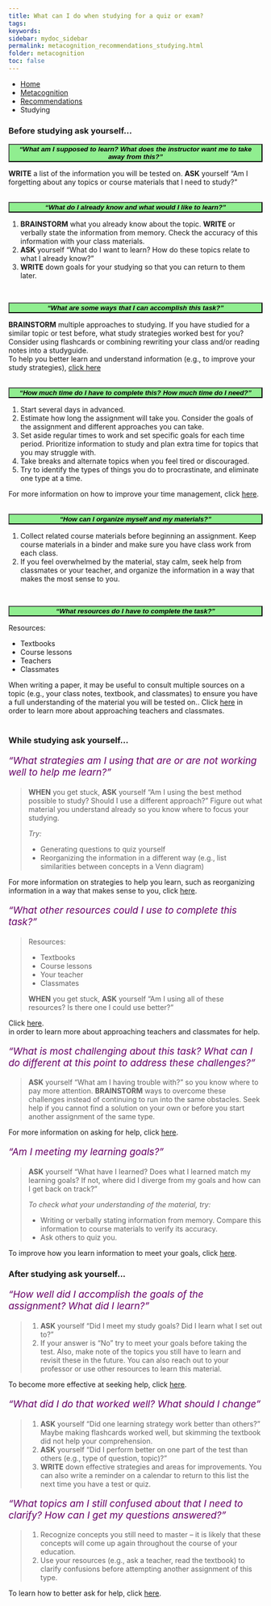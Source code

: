 ```yaml
---
title: What can I do when studying for a quiz or exam?
tags: 
keywords: 
sidebar: mydoc_sidebar
permalink: metacognition_recommendations_studying.html
folder: metacognition
toc: false
---
```


<style>
.question {
	font-size:135%; 
	color:#660066; 
	font-style: italic;
}
</style>

<ul class="breadcrumb">
    <li><a href="index.html">Home</a></li>
    <li><a href="metacognition.html">Metacognition</a></li>
    <li><a href="metacognition_recommendations.html">Recommendations</a></li>
    <li class="active">Studying</li>
</ul>

### Before studying ask yourself...

<button data-toggle="collapse" data-target="#studyingbefore1" style="background-color:LightGreen; width:100%"><b><i>“What am I supposed to learn? What does the instructor want me to take away from this?”</i></b></button>

<div id="studyingbefore1" class="collapse">
<b>WRITE</b> a list of the information you will be tested on. <b>ASK</b> yourself “Am I forgetting about any topics or course materials that I need to study?” 
<br>
<br>
</div>

<button data-toggle="collapse" data-target="#studyingbefore2" style="background-color:LightGreen; width:100%"><b><i>“What do I already know and what would I like to learn?”</i></b></button>

<div id="studyingbefore2" class="collapse">
<ol>
<li> <b>BRAINSTORM</b> what you already know about the topic. <b>WRITE</b> or verbally state the information from memory. Check the accuracy of this information with your class materials.</li>
<li> <b>ASK</b> yourself “What do I want to learn? How do these topics relate to what I already know?” </li>
<li> <b>WRITE</b> down goals for your studying so that you can return to them later.</li>
</ol>
<br>
</div>

<button data-toggle="collapse" data-target="#studyingbefore3" style="background-color:LightGreen; width:100%"><b><i>“What are some ways that I can accomplish this task?”</i></b></button>

<div id="studyingbefore3" class="collapse">
<b>BRAINSTORM</b> multiple approaches to studying. If you have studied for a similar topic or test before, what study strategies worked best for you? Consider using flashcards or combining rewriting your class and/or reading notes into a studyguide.
<br>
To help you better learn and understand information (e.g., to improve your study strategies), <a href="http://srl.daacs.net/understanding.html">click here</a>
<br>
<br>
</div>

<button data-toggle="collapse" data-target="#studyingbefore4" style="background-color:LightGreen; width:100%"><b><i>“How much time do I have to complete this? How much time do I need?”</i></b></button>

<div id="studyingbefore4" class="collapse">
<ol>
<li> Start several days in advanced. </li>
<li> Estimate how long the assignment will take you. Consider the goals of the assignment and different approaches you can take. </li>
<li> Set aside regular times to work and set specific goals for each time period. Prioritize information to study and plan extra time for topics that you may struggle with. </li>
<li> Take breaks and alternate topics when you feel tired or discouraged. </li>
<li> Try to identify the types of things you do to procrastinate, and eliminate one type at a time. </li>
</ol>
For more information on how to improve your time management, click <a href="http://srl.daacs.net/managing_time.html">here</a>.
<br>
<br>
</div>

<button data-toggle="collapse" data-target="#studyingbefore5" style="background-color:LightGreen; width:100%"><b><i>“How can I organize myself and my materials?”</i></b></button>

<div id="studyingbefore5" class="collapse">
<ol>
<li> Collect related course materials before beginning an assignment. Keep course materials in a binder and make sure you have class work from each class. </li>
<li> If you feel overwhelmed by the material, stay calm, seek help from classmates or your teacher, and organize the information in a way that makes the most sense to you. </li>
</ol>
<br>
</div> 

<button data-toggle="collapse" data-target="#studyingbefore6" style="background-color:LightGreen; width:100%"><b><i>“What resources do I have to complete the task?”</i></b></button>

<div id="studyingbefore6" class="collapse">
Resources:
<ul>
<li> Textbooks </li>
<li> Course lessons </li>
<li> Teachers </li>
<li> Classmates </li>
</ul>
When writing a paper, it may be useful to consult multiple sources on a topic (e.g., your class notes, textbook, and classmates) to ensure you have a full understanding of the material you will be tested on.. Click <a href="http://srl.daacs.net/help_seeking.html">here</a> in order to learn more about approaching teachers and classmates.
<br>
<br>
</div>

### While studying ask yourself...
  
<p class='question'>“What strategies am I using that are or are not working well to help me learn?”</p>

> **WHEN** you get stuck, **ASK** yourself “Am I using the best method possible to study? Should I use a different approach?” Figure out what material you understand already so you know where to focus your studying.
> 
> *Try:*
> -   Generating questions to quiz yourself
> -   Reorganizing the information in a different way (e.g., list similarities between concepts in a Venn diagram)

For more information on strategies to help you learn, such as reorganizing information in a way that makes sense to you, click <a href="http://srl.daacs.net/strategies.html">here</a>.<br> 

<p class='question'>“What other resources could I use to complete this task?”</p>

> Resources:
> - Textbooks
> - Course lessons
> - Your teacher
> - Classmates
> 
> **WHEN** you get stuck, **ASK** yourself “Am I using all of these resources? Is there one I could use better?”

Click <a href="http://srl.daacs.net/help_seeking.html">here</a>.<br>in order to learn more about approaching teachers and classmates for help.

<p class='question'>“What is most challenging about this task? What can I do different at this point to address these challenges?”</p>

> **ASK** yourself “What am I having trouble with?” so you know where to pay more attention. 
> **BRAINSTORM** ways to overcome these challenges instead of continuing to run into the same obstacles. Seek help if you cannot find a solution on your own or before you start another assignment of the same type.

For more information on asking for help, click <a href="http://srl.daacs.net/help_seeking.html">here</a>.<br>

<p class='question'>“Am I meeting my learning goals?”</p>

> **ASK** yourself “What have I learned? Does what I learned match my learning goals? If not, where did I diverge from my goals and how can I get back on track?”
> 
> *To check what your understanding of the material, try:*
> - Writing or verbally stating information from memory. Compare this information to course materials to verify its accuracy.
> - Ask others to quiz you.

To improve how you learn information to meet your goals, click <a href="http://srl.daacs.net/understanding.html">here</a>.<br>

### After studying ask yourself...

<p class='question'>“How well did I accomplish the goals of the assignment? What did I learn?”</p>

> 1. **ASK** yourself “Did I meet my study goals? Did I learn what I set out to?”
> 2. If your answer is “No” try to meet your goals before taking the test. Also, make note of the topics you still have to learn and revisit these in the future. You can also reach out to your professor or use other resources to learn this material.

To become more effective at seeking help, click <a href="http://srl.daacs.net/help_seeking.html">here</a>.<br>

<p class='question'>“What did I do that worked well? What should I change”</p>

> 1.  **ASK** yourself “Did one learning strategy work better than others?” Maybe making flashcards worked well, but skimming the textbook did not help your comprehension.
> 2.  **ASK** yourself “Did I perform better on one part of the test than others (e.g., type of question, topic)?”
> 3.  **WRITE** down effective strategies and areas for improvements. You can also write a reminder on a calendar to return to this list the next time you have a test or quiz.

<p class='question'>“What topics am I still confused about that I need to clarify? How can I get my questions answered?”</p>

> 1.  Recognize concepts you still need to master – it is likely that these concepts will come up again throughout the course of your education.
> 2.  Use your resources (e.g., ask a teacher, read the textbook) to clarify confusions before attempting another assignment of this type.

To learn how to better ask for help, click <a href="http://srl.daacs.net/help_seeking.html">here</a>.<br>
